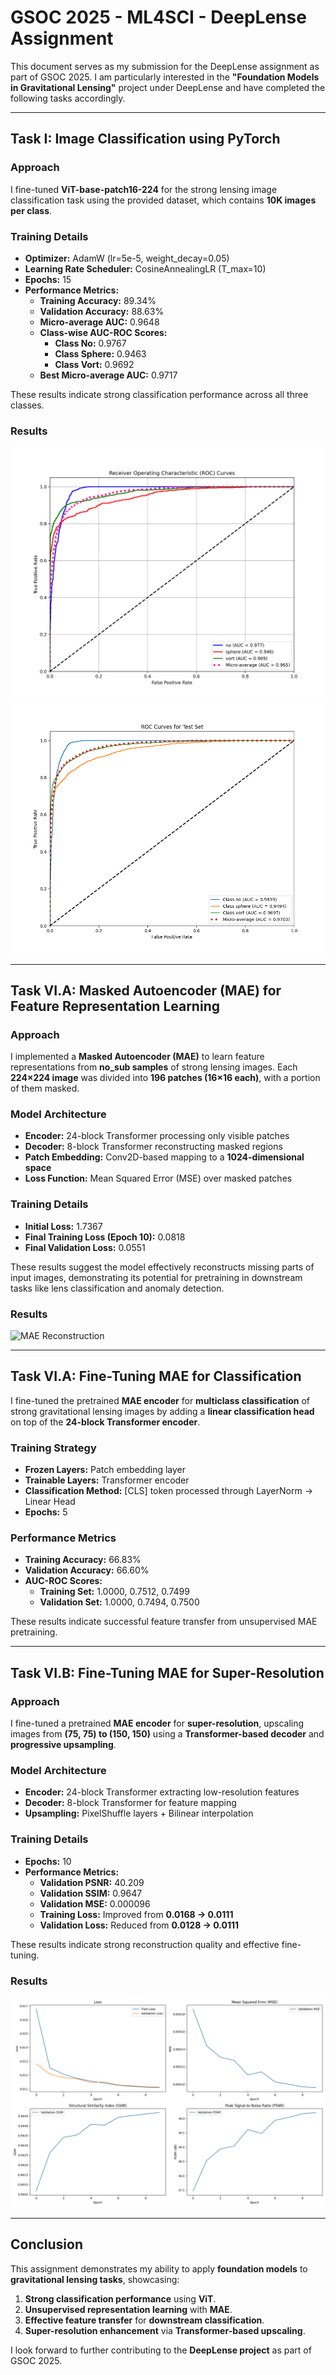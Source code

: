 # GSOC 2025 - ML4SCI - DeepLense Assignment

This document serves as my submission for the DeepLense assignment as part of GSOC 2025. I am particularly interested in the **"Foundation Models in Gravitational Lensing"** project under DeepLense and have completed the following tasks accordingly.

---

## Task I: Image Classification using PyTorch

### Approach
I fine-tuned **ViT-base-patch16-224** for the strong lensing image classification task using the provided dataset, which contains **10K images per class**.

### Training Details
- **Optimizer:** AdamW (lr=5e-5, weight_decay=0.05)
- **Learning Rate Scheduler:** CosineAnnealingLR (T_max=10)
- **Epochs:** 15
- **Performance Metrics:**
  - **Training Accuracy:** 89.34%
  - **Validation Accuracy:** 88.63%
  - **Micro-average AUC:** 0.9648
  - **Class-wise AUC-ROC Scores:**
    - **Class No:** 0.9767
    - **Class Sphere:** 0.9463
    - **Class Vort:** 0.9692
  - **Best Micro-average AUC:** 0.9717

These results indicate strong classification performance across all three classes.

### Results
![ROC-AUC Curves](roc_curves.png)
![ROC-AUC Curves Testing](test_roc_curves.png)

---

## Task VI.A: Masked Autoencoder (MAE) for Feature Representation Learning

### Approach
I implemented a **Masked Autoencoder (MAE)** to learn feature representations from **no_sub samples** of strong lensing images. Each **224×224 image** was divided into **196 patches (16×16 each)**, with a portion of them masked.

### Model Architecture
- **Encoder:** 24-block Transformer processing only visible patches
- **Decoder:** 8-block Transformer reconstructing masked regions
- **Patch Embedding:** Conv2D-based mapping to a **1024-dimensional space**
- **Loss Function:** Mean Squared Error (MSE) over masked patches

### Training Details
- **Initial Loss:** 1.7367
- **Final Training Loss (Epoch 10):** 0.0818
- **Final Validation Loss:** 0.0551

These results suggest the model effectively reconstructs missing parts of input images, demonstrating its potential for pretraining in downstream tasks like lens classification and anomaly detection.

### Results
![MAE Reconstruction](images/lens.png)

---

## Task VI.A: Fine-Tuning MAE for Classification

I fine-tuned the pretrained **MAE encoder** for **multiclass classification** of strong gravitational lensing images by adding a **linear classification head** on top of the **24-block Transformer encoder**.

### Training Strategy
- **Frozen Layers:** Patch embedding layer
- **Trainable Layers:** Transformer encoder
- **Classification Method:** [CLS] token processed through LayerNorm → Linear Head
- **Epochs:** 5

### Performance Metrics
- **Training Accuracy:** 66.83%
- **Validation Accuracy:** 66.60%
- **AUC-ROC Scores:**
  - **Training Set:** 1.0000, 0.7512, 0.7499
  - **Validation Set:** 1.0000, 0.7494, 0.7500

These results indicate successful feature transfer from unsupervised MAE pretraining.

---

## Task VI.B: Fine-Tuning MAE for Super-Resolution

### Approach
I fine-tuned a pretrained **MAE encoder** for **super-resolution**, upscaling images from **(75, 75) to (150, 150)** using a **Transformer-based decoder** and **progressive upsampling**.

### Model Architecture
- **Encoder:** 24-block Transformer extracting low-resolution features
- **Decoder:** 8-block Transformer for feature mapping
- **Upsampling:** PixelShuffle layers + Bilinear interpolation

### Training Details
- **Epochs:** 10
- **Performance Metrics:**
  - **Validation PSNR:** 40.209
  - **Validation SSIM:** 0.9647
  - **Validation MSE:** 0.000096
  - **Training Loss:** Improved from **0.0168 → 0.0111**
  - **Validation Loss:** Reduced from **0.0128 → 0.0111**

These results indicate strong reconstruction quality and effective fine-tuning.

### Results
![Super-Resolution Output](training_curves_SR.png)

---

## Conclusion
This assignment demonstrates my ability to apply **foundation models** to **gravitational lensing tasks**, showcasing:
1. **Strong classification performance** using **ViT**.
2. **Unsupervised representation learning** with **MAE**.
3. **Effective feature transfer** for **downstream classification**.
4. **Super-resolution enhancement** via **Transformer-based upscaling**.

I look forward to further contributing to the **DeepLense project** as part of GSOC 2025.
